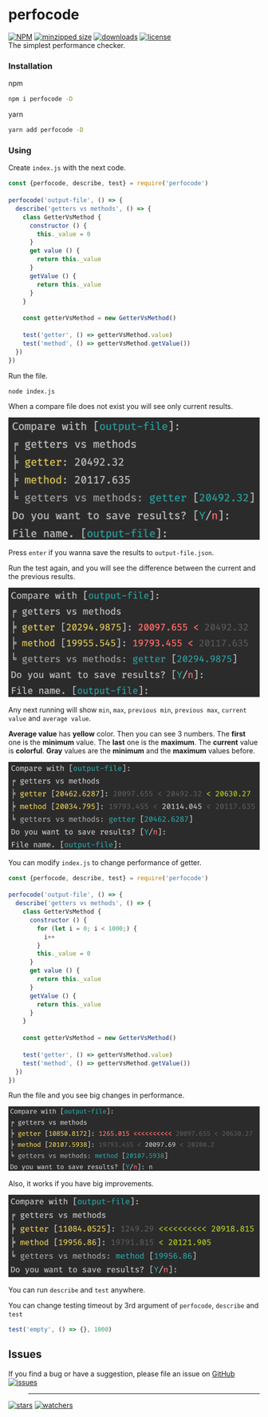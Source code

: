 # perfocode
[![NPM](https://img.shields.io/npm/v/perfocode.svg)](https://github.com/d8corp/perfocode/blob/master/CHANGELOG.md)
[![minzipped size](https://img.shields.io/bundlephobia/minzip/perfocode)](https://bundlephobia.com/result?p=perfocode)
[![downloads](https://img.shields.io/npm/dm/perfocode.svg)](https://www.npmjs.com/package/perfocode)
[![license](https://img.shields.io/npm/l/perfocode)](https://github.com/d8corp/perfocode/blob/master/LICENSE)  
The simplest performance checker.
### Installation
npm
```bash
npm i perfocode -D
```
yarn
```bash
yarn add perfocode -D
```
### Using
Create `index.js` with the next code.
```javascript
const {perfocode, describe, test} = require('perfocode')

perfocode('output-file', () => {
  describe('getters vs methods', () => {
    class GetterVsMethod {
      constructor () {
        this._value = 0
      }
      get value () {
        return this._value
      }
      getValue () {
        return this._value
      }
    }

    const getterVsMethod = new GetterVsMethod()

    test('getter', () => getterVsMethod.value)
    test('method', () => getterVsMethod.getValue())
  })
})
```
Run the file.
```bash
node index.js
```
When a compare file does not exist you will see only current results.

![](https://raw.githubusercontent.com/d8corp/perfocode/main/1.png)

Press `enter` if you wanna save the results to `output-file.json`.  

Run the test again, and you will see the difference between the current and the previous results.

![](https://raw.githubusercontent.com/d8corp/perfocode/main/2.png)

Any next running will show `min`, `max`, `previous min`, `previous max`, `current value` and `average value`.  

**Average value** has **yellow** color.
Then you can see 3 numbers.
The **first** one is the **minimum** value.
The **last** one is the **maximum**. The **current** value is **colorful**.
**Gray** values are the **minimum** and the **maximum** values before.

![](https://raw.githubusercontent.com/d8corp/perfocode/main/3.png)

You can modify `index.js` to change performance of getter.
```javascript
const {perfocode, describe, test} = require('perfocode')

perfocode('output-file', () => {
  describe('getters vs methods', () => {
    class GetterVsMethod {
      constructor () {
        for (let i = 0; i < 1000;) {
          i++
        }
        this._value = 0
      }
      get value () {
        return this._value
      }
      getValue () {
        return this._value
      }
    }

    const getterVsMethod = new GetterVsMethod()

    test('getter', () => getterVsMethod.value)
    test('method', () => getterVsMethod.getValue())
  })
})
```
Run the file and you see big changes in performance.

![](https://raw.githubusercontent.com/d8corp/perfocode/main/4.png)

Also, it works if you have big improvements.

![](https://raw.githubusercontent.com/d8corp/perfocode/main/5.png)
 
You can run `describe` and `test` anywhere.

You can change testing timeout by 3rd argument of `perfocode`, `describe` and `test`
```javascript
test('empty', () => {}, 1000)
```
## Issues
If you find a bug or have a suggestion, please file an issue on [GitHub](https://github.com/d8corp/perfocode/issues)  
[![issues](https://img.shields.io/github/issues-raw/d8corp/perfocode)](https://github.com/d8corp/perfocode/issues)  
> ---
[![stars](https://img.shields.io/github/stars/d8corp/perfocode?style=social)](https://github.com/d8corp/perfocode/stargazers)
[![watchers](https://img.shields.io/github/watchers/d8corp/perfocode?style=social)](https://github.com/d8corp/perfocode/watchers)

